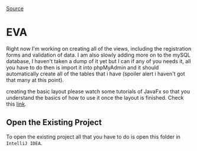 [Source](https://github.com/vadimstasiev/JavaFX_Template)

# EVA
Right now I'm working on creating all of the views, including the registration forms and validation of data. I am also slowly adding more on to the mySQL database, I haven't taken a dump of it yet but I can if any of you needs it, all you have to do then is import it into phpMyAdmin and it should automatically create all of the tables that i have (spoiler alert i haven't got that many at this point).

creating the basic layout please watch some tutorials of JavaFx so that you understand the basics of how to use it once the layout is finished.
Check this [link](../Learning_Resources/JavaFx).

## Open the Existing Project
To open the existing project all that you have to do is open this folder in `IntelliJ IDEA`.
